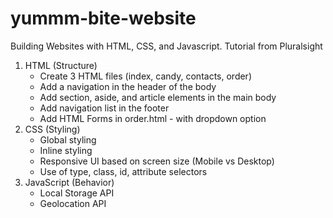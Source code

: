 # yummm-bite-website
Building Websites with HTML, CSS, and Javascript. Tutorial from Pluralsight

1. HTML (Structure)
    - Create 3 HTML files (index, candy, contacts, order)
    - Add a navigation in the header of the body
    - Add section, aside, and article elements in the main body
    - Add navigation list in the footer
    - Add HTML Forms in order.html - with dropdown option
2. CSS (Styling)
    - Global styling
    - Inline styling
    - Responsive UI based on screen size (Mobile vs Desktop)
    - Use of type, class, id, attribute selectors
3. JavaScript (Behavior)
    - Local Storage API
    - Geolocation API